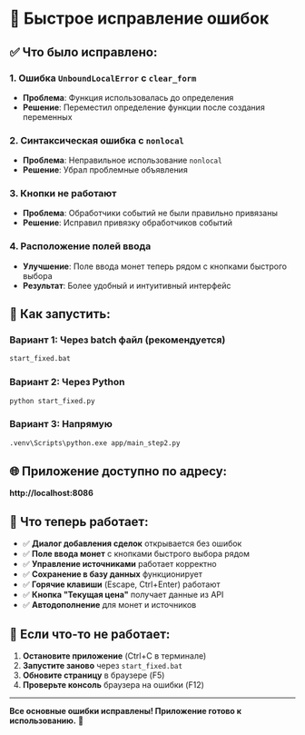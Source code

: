 # 🚀 Быстрое исправление ошибок

## ✅ Что было исправлено:

### 1. **Ошибка `UnboundLocalError` с `clear_form`**
- **Проблема**: Функция использовалась до определения
- **Решение**: Переместил определение функции после создания переменных

### 2. **Синтаксическая ошибка с `nonlocal`**
- **Проблема**: Неправильное использование `nonlocal`
- **Решение**: Убрал проблемные объявления

### 3. **Кнопки не работают**
- **Проблема**: Обработчики событий не были правильно привязаны
- **Решение**: Исправил привязку обработчиков событий

### 4. **Расположение полей ввода**
- **Улучшение**: Поле ввода монет теперь рядом с кнопками быстрого выбора
- **Результат**: Более удобный и интуитивный интерфейс

## 🎯 Как запустить:

### Вариант 1: Через batch файл (рекомендуется)
```bash
start_fixed.bat
```

### Вариант 2: Через Python
```bash
python start_fixed.py
```

### Вариант 3: Напрямую
```bash
.venv\Scripts\python.exe app/main_step2.py
```

## 🌐 Приложение доступно по адресу:
**http://localhost:8086**

## 🎉 Что теперь работает:

- ✅ **Диалог добавления сделок** открывается без ошибок
- ✅ **Поле ввода монет** с кнопками быстрого выбора рядом
- ✅ **Управление источниками** работает корректно
- ✅ **Сохранение в базу данных** функционирует
- ✅ **Горячие клавиши** (Escape, Ctrl+Enter) работают
- ✅ **Кнопка "Текущая цена"** получает данные из API
- ✅ **Автодополнение** для монет и источников

## 🔧 Если что-то не работает:

1. **Остановите приложение** (Ctrl+C в терминале)
2. **Запустите заново** через `start_fixed.bat`
3. **Обновите страницу** в браузере (F5)
4. **Проверьте консоль** браузера на ошибки (F12)

---

**Все основные ошибки исправлены! Приложение готово к использованию.** 🚀

